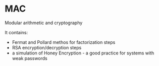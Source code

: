 # MAC
Modular arithmetic and cryptography

It contains:
* Fermat and Pollard methos for factorization steps
* RSA encryption/decryption steps
* a simulation of Honey Encryption - a good practice for systems with weak passwords 

